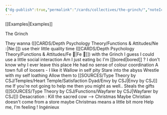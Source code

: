 ```yaml
---
{"dg-publish":true,"permalink":"/cards/collectives/the-grinch/","noteIcon":"","created":"2022-12-13T22:16:55.816+01:00","updated":"2023-04-10T21:33:37.837+02:00"}
---
```



[[Examples\|Examples]]

The Grinch 

They wanna ([[CARDS/Depth Psychology Theory/Functions & Attitudes/Ne💧\|Ne💧]]) use their little quality time ([[CARDS/Depth Psychology Theory/Functions & Attitudes/Fe 💉\|Fe 💉]]) with the Grinch 
I guess I could use a little social interaction 
Am I just eating bc I'm [[bored\|bored]] ? 
I don't know why I ever leave this place 
He had no sense of colour coordination
A town full of loosers - I like it 
Wallow in self pity
Stare into the abyss 
Wrestle with my self loathing 
Allow them to [[SOURCES/Type Theory by CSJ/Temples/Heart Temple/Satisfaction Dyad/Envy by CSJ\|Envy by CSJ]] me 
If you're not going to help me then you might as well..
Steals the gifts ([[SOURCES/Type Theory by CSJ/Functions/Wayfarer by CSJ\|Wayfarer by CSJ]])
Desacration : Kill the sacred cow --> Christmas 
Maybe Christian doesn't come from a store maybe Christmas means a little bit more
Help me, I'm feeling ! 
Ingénieux